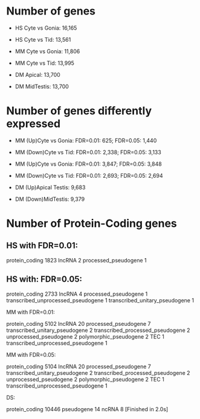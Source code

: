 # Number of genes

- HS Cyte vs Gonia: 16,165
- HS Cyte vs Tid: 13,561

- MM Cyte vs Gonia: 11,806
- MM Cyte vs Tid: 13,995

- DM Apical: 13,700
- DM MidTestis: 13,700

# Number of genes differently expressed

- MM (Up)Cyte vs Gonia: FDR=0.01: 625; FDR=0.05: 1,440
- MM (Down)Cyte vs Tid: FDR=0.01: 2,338; FDR=0.05: 3,133

- MM (Up)Cyte vs Gonia: FDR=0.01: 3,847; FDR=0.05: 3,848
- MM (Down)Cyte vs Tid: FDR=0.01: 2,693; FDR=0.05: 2,694

- DM (Up)Apical Testis: 9,683
- DM (Down)MidTestis: 9,379

# Number of Protein-Coding genes

## HS with FDR=0.01:

protein_coding          1823
lncRNA                     2
processed_pseudogene       1

## HS with: FDR=0.05:

protein_coding                        2733
lncRNA                                   4
processed_pseudogene                     1
transcribed_unprocessed_pseudogene       1
transcribed_unitary_pseudogene           1

MM with FDR=0.01:

protein_coding                        5102
lncRNA                                  20
processed_pseudogene                     7
transcribed_unitary_pseudogene           2
transcribed_processed_pseudogene         2
unprocessed_pseudogene                   2
polymorphic_pseudogene                   2
TEC                                      1
transcribed_unprocessed_pseudogene       1

MM with FDR=0.05:

protein_coding                        5104
lncRNA                                  20
processed_pseudogene                     7
transcribed_unitary_pseudogene           2
transcribed_processed_pseudogene         2
unprocessed_pseudogene                   2
polymorphic_pseudogene                   2
TEC                                      1
transcribed_unprocessed_pseudogene       1

DS:

protein_coding    10446
pseudogene           14
ncRNA                 8
[Finished in 2.0s]